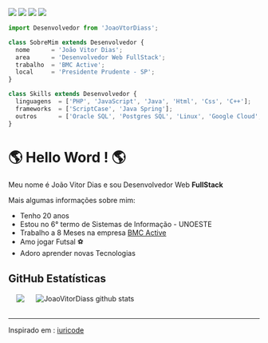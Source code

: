 <p align="left">
  <a href="mailto:joovitordiasdasilva@gmail.com" alt="Gmail" target='_blank'>
  <img src="https://img.shields.io/badge/-Gmail-FF0000?style=flat-square&labelColor=FF0000&logo=gmail&logoColor=white&link=LINK-DO-SEU-EMAIL" /></a>

  <a href="https://www.linkedin.com/in/jo%C3%A3o-vitor-dias-da-silva-a17029204/" alt="Linkedin" target='_blank'>
  <img src="https://img.shields.io/badge/-Linkedin-0e76a8?style=flat-square&logo=Linkedin&logoColor=white&link=LINK-DO-SEU-LINKEDIN" /></a>

  <a href="https://wa.me/qr/O27TX63XHWLPE1" alt="WhatsApp" target='_blank'>
  <img src="https://img.shields.io/badge/-WhatsApp-25d366?style=flat-square&labelColor=25d366&logo=whatsapp&logoColor=white&link=API-DO-SEU-WHATSAPP"/></a>

  <a href="https://www.instagram.com/jaoovit0r/" alt="Instagram" target='_blank'>
  <img src="https://img.shields.io/badge/-Instagram-DF0174?style=flat-square&labelColor=DF0174&logo=instagram&logoColor=white&link=LINK-DO-SEU-INSTAGRAM"/></a>
</p> 

```js
import Desenvolvedor from 'JoaoVtorDiass';

class SobreMim extends Desenvolvedor {
  nome      = 'João Vitor Dias';
  area      = 'Desenvolvedor Web FullStack';
  trabalho  = 'BMC Active';
  local     = 'Presidente Prudente - SP';
}

class Skills extends Desenvolvedor {
  linguagens  = ['PHP', 'JavaScript', 'Java', 'Html', 'Css', 'C++'];
  frameworks  = ['ScriptCase', 'Java Spring'];
  outros      = ['Oracle SQL', 'Postgres SQL', 'Linux', 'Google Cloud', 'API'];
}
```

<h1> 🌎 Hello Word ! 🌎</h1> 
<p>Meu nome é João Vitor Dias e sou Desenvolvedor Web <b>FullStack</b></p>
<p>Mais algumas informações sobre mim:</p>
<ul>
  <li>Tenho 20 anos</li>
  <li>Estou no 6° termo de Sistemas de Informação - UNOESTE</li>
  <li>Trabalho a 8 Meses na empresa <a href='http://www.bmcactive.com.br/' target='_blank'>BMC Active</a></li>
  <li>Amo jogar Futsal ⚽</li>
  <li>Adoro aprender novas Tecnologias</li>
</ul>

<h2>GitHub Estatísticas</h2>
&nbsp;&nbsp;&nbsp;
<span>
  <img align="center" src="https://github-readme-stats.vercel.app/api/top-langs/?username=JoaoVitorDiass&theme=dracula&hide_langs_below=1" />
&nbsp;&nbsp;&nbsp;&nbsp;
</span>
<span>
 <img align="center" src="https://github-readme-stats.vercel.app/api?username=JoaoVitorDiass&show_icons=true&theme=dracula&line_height=27" alt="JoaoVitorDiass github stats"/>
 </span>
<br>
<br>
<hr>
<p>Inspirado em : <a href='https://github.com/iuricode' target='_blank'>iuricode</a></p>

